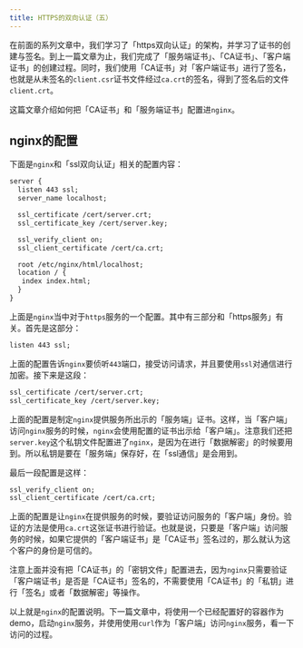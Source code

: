 ```yaml
---
title: HTTPS的双向认证（五）
---
```


在前面的系列文章中，我们学习了「https双向认证」的架构，并学习了证书的创建与签名。到上一篇文章为止，我们完成了「服务端证书」、「CA证书」、「客户端证书」的创建过程。同时，我们使用「CA证书」对「客户端证书」进行了签名，也就是从未签名的`client.csr`证书文件经过`ca.crt`的签名，得到了签名后的文件`client.crt`。

这篇文章介绍如何把「CA证书」和「服务端证书」配置进`nginx`。

## nginx的配置

下面是`nginx`和「ssl双向认证」相关的配置内容：

```txt
server {
  listen 443 ssl;
  server_name localhost;

  ssl_certificate /cert/server.crt;
  ssl_certificate_key /cert/server.key;

  ssl_verify_client on;
  ssl_client_certificate /cert/ca.crt;

  root /etc/nginx/html/localhost;
  location / {
   index index.html;
  }
}
```

上面是`nginx`当中对于`https`服务的一个配置。其中有三部分和「https服务」有关。首先是这部分：

```txt
listen 443 ssl;
```

上面的配置告诉`nginx`要侦听`443`端口，接受访问请求，并且要使用`ssl`对通信进行加密。接下来是这段：

```txt
ssl_certificate /cert/server.crt;
ssl_certificate_key /cert/server.key;
```

上面的配置是制定`nginx`提供服务所出示的「服务端」证书。这样，当「客户端」访问`nginx`服务的时候，`nginx`会使用配置的证书出示给「客户端」。注意我们还把`server.key`这个私钥文件配置进了`nginx`，是因为在进行「数据解密」的时候要用到。所以私钥是要在「服务端」保存好，在「ssl通信」是会用到。

最后一段配置是这样：

```txt
ssl_verify_client on;
ssl_client_certificate /cert/ca.crt;
```

上面的配置是让`nginx`在提供服务的时候，要验证访问服务的「客户端」身份。验证的方法是使用`ca.crt`这张证书进行验证。也就是说，只要是「客户端」访问服务的时候，如果它提供的「客户端证书」是「CA证书」签名过的，那么就认为这个客户的身份是可信的。

注意上面并没有把「CA证书」的「密钥文件」配置进去，因为`nginx`只需要验证「客户端证书」是否是「CA证书」签名的，不需要使用「CA证书」的「私钥」进行「签名」或者「数据解密」等操作。

以上就是`nginx`的配置说明。下一篇文章中，将使用一个已经配置好的容器作为demo，启动`nginx`服务，并使用使用`curl`作为「客户端」访问`nginx`服务，看一下访问的过程。
